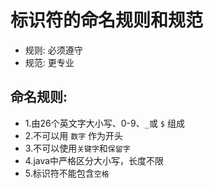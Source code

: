 # 标识符的命名规则和规范
- 规则: 必须遵守
- 规范: 更专业




## 命名规则:
- 1.由26个英文字大小写、0-9、`_`或 `$` 组成
- 2.不可以用 `数字` 作为开头
- 3.不可以使用`关键字`和`保留字`
- 4.java中严格区分大小写，长度不限
- 5.标识符不能包含`空格`
